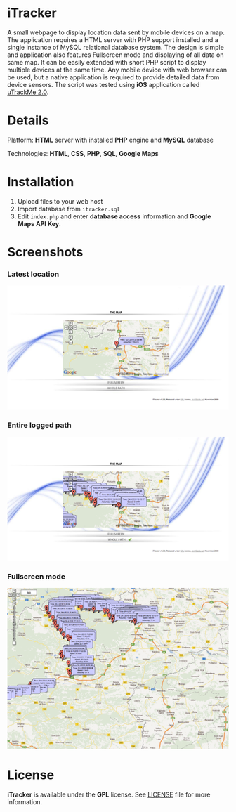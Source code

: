 # iTracker 

A small webpage to display location data sent by mobile devices on a map. The application requires a HTML server with PHP support installed and a single instance of MySQL relational database system. The design is simple and application also features Fullscreen mode and displaying of all data on same map. It can be easily extended with short PHP script to display multiple devices at the same time. Any mobile device with web browser can be used, but a native application is required to provide detailed data from device sensors. The script was tested using **iOS** application called [uTrackMe 2.0](http://itunes.apple.com/us/app/utrackme/id301731932?mt=8).

# Details
Platform: **HTML** server with installed **PHP** engine and **MySQL** database

Technologies: **HTML**, **CSS**, **PHP**, **SQL**, **Google Maps**

# Installation

1. Upload files to your web host
2. Import database from `itracker.sql`
3. Edit `index.php` and enter **database access** information and **Google Maps API Key**.

# Screenshots

### Latest location

![iTracker](https://raw.githubusercontent.com/arvystate/iTracker/master/Resources/iTracker_1.png)

### Entire logged path

![iTracker](https://raw.githubusercontent.com/arvystate/iTracker/master/Resources/iTracker_2.png)

### Fullscreen mode

![iTracker](https://raw.githubusercontent.com/arvystate/iTracker/master/Resources/iTracker_3.png)

# License

**iTracker** is available under the **GPL** license. See [LICENSE](https://github.com/arvystate/iTracker/blob/master/LICENSE) file for more information.
